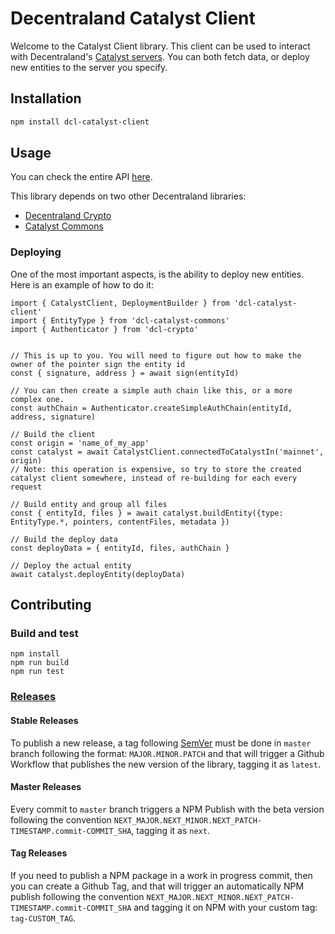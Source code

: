 # Decentraland Catalyst Client

Welcome to the Catalyst Client library. This client can be used to interact with Decentraland's [Catalyst servers](https://github.com/decentraland/catalyst). You can both fetch data, or deploy new entities to the server you specify.

## Installation

```bash
npm install dcl-catalyst-client
```

## Usage

You can check the entire API [here](src/CatalystAPI.ts).

This library depends on two other Decentraland libraries:

- [Decentraland Crypto](https://github.com/decentraland/decentraland-crypto/)
- [Catalyst Commons](https://github.com/decentraland/catalyst-commons/)

### Deploying

One of the most important aspects, is the ability to deploy new entities. Here is an example of how to do it:

```
import { CatalystClient, DeploymentBuilder } from 'dcl-catalyst-client'
import { EntityType } from 'dcl-catalyst-commons'
import { Authenticator } from 'dcl-crypto'


// This is up to you. You will need to figure out how to make the owner of the pointer sign the entity id
const { signature, address } = await sign(entityId)

// You can then create a simple auth chain like this, or a more complex one.
const authChain = Authenticator.createSimpleAuthChain(entityId, address, signature)

// Build the client
const origin = 'name_of_my_app'
const catalyst = await CatalystClient.connectedToCatalystIn('mainnet', origin)
// Note: this operation is expensive, so try to store the created catalyst client somewhere, instead of re-building for each every request

// Build entity and group all files
const { entityId, files } = await catalyst.buildEntity({type: EntityType.*, pointers, contentFiles, metadata })

// Build the deploy data
const deployData = { entityId, files, authChain }

// Deploy the actual entity
await catalyst.deployEntity(deployData)

```

## Contributing

### Build and test

```
npm install
npm run build
npm run test
```

### [Releases](https://registry.npmjs.org/dcl-catalyst-client)

#### Stable Releases

To publish a new release, a tag following [SemVer](https://semver.org/) must be done in `master` branch following the format: `MAJOR.MINOR.PATCH` and that will trigger a Github Workflow that publishes the new version of the library, tagging it as `latest`.

#### Master Releases

Every commit to `master` branch triggers a NPM Publish with the beta version following the convention `NEXT_MAJOR.NEXT_MINOR.NEXT_PATCH-TIMESTAMP.commit-COMMIT_SHA`, tagging it as `next`.

#### Tag Releases

If you need to publish a NPM package in a work in progress commit, then you can create a Github Tag, and that will trigger an automatically NPM publish following the convention `NEXT_MAJOR.NEXT_MINOR.NEXT_PATCH-TIMESTAMP.commit-COMMIT_SHA` and tagging it on NPM with your custom tag: `tag-CUSTOM_TAG`.
